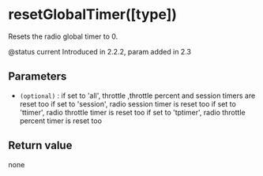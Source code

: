 # resetGlobalTimer([type])



 Resets the radio global timer to 0.

@status current Introduced in 2.2.2, param added in 2.3


## Parameters

* `(optional)` : if set to 'all', throttle ,throttle percent and session timers are reset too
                    if set to 'session', radio session timer is reset too
                    if set to 'ttimer', radio throttle timer is reset too
                    if set to  'tptimer', radio throttle percent timer is reset too



## Return value

none

